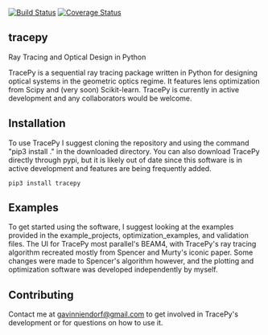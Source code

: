 [![Build Status](https://travis-ci.org/GNiendorf/tracepy.svg?branch=master)](https://travis-ci.org/GNiendorf/tracepy)
[![Coverage Status](https://coveralls.io/repos/github/GNiendorf/tracepy/badge.svg?branch=master)](https://coveralls.io/github/GNiendorf/tracepy?branch=master)

## tracepy
Ray Tracing and Optical Design in Python

TracePy is a sequential ray tracing package written in Python for designing optical systems in the geometric optics regime. It features lens optimization from Scipy and (very soon) Scikit-learn. TracePy is currently in active development and any collaborators would be welcome.

## Installation

To use TracePy I suggest cloning the repository and using the command "pip3 install ." in the downloaded directory. You can also download TracePy directly through pypi, but it is likely out of date since this software is in active development and features are being frequently added. 

```
pip3 install tracepy
```

## Examples

To get started using the software, I suggest looking at the examples provided in the example_projects, optimization_examples, and validation files. The UI for TracePy most parallel's BEAM4, with TracePy's ray tracing algorithm recreated mostly from Spencer and Murty's iconic paper. Some changes were made to Spencer's algorithm however, and the plotting and optimization software was developed independently by myself.

## Contributing

Contact me at gavinniendorf@gmail.com to get involved in TracePy's development or for questions on how to use it.

